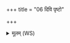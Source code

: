 +++
title = "06 दिवि पृष्टो"

+++
<details><summary>मूलम् (WS)</summary>

दिवि पृष्टो ऽरोचताग्निर्वैश्वानरो बृहन् ।  
ज्योतिषा बाधते तमः ॥ ६ ॥
</details>